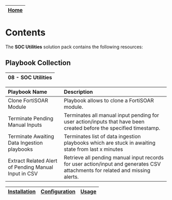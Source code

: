 | [Home](../README.md) |
|----------------------|

# Contents

The **SOC Utilities** solution pack contains the following resources:

## Playbook Collection

|08 - SOC Utilities |
|:---------------------------------------------|

| Playbook Name                                        | Description                                                                                                                   |
|:-----------------------------------------------------|:------------------------------------------------------------------------------------------------------------------------------|
| Clone FortiSOAR Module                               | Playbook allows to clone a FortiSOAR module.                                                                                  |
| Terminate Pending Manual Inputs                      | Terminates all manual input pending for user action/inputs that have been created before the specified timestamp.             |
| Terminate Awaiting Data Ingestion playbooks          | Terminates list of data ingestion playbooks which are stuck in awaiting state from last x minutes                             |                                                                      |
| Extract Related Alert of Pending Manual Input in CSV | Retrieve all pending manual input records for user action/input and generates CSV attachments for related and missing alerts. |

| [Installation](./setup.md#installation) | [Configuration](./setup.md#configuration) | [Usage](./usage.md) |
|----------------------------------------------|------------------------------------------------|--------------------------|